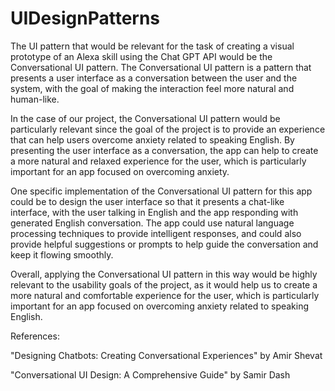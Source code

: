 # UIDesignPatterns

The UI pattern that would be relevant for the task of creating a visual prototype of an Alexa skill using the Chat GPT API would be the Conversational UI pattern. The Conversational UI pattern is a pattern that presents a user interface as a conversation between the user and the system, with the goal of making the interaction feel more natural and human-like.

In the case of our project, the Conversational UI pattern would be particularly relevant since the goal of the project is to provide an experience that can help users overcome anxiety related to speaking English. By presenting the user interface as a conversation, the app can help to create a more natural and relaxed experience for the user, which is particularly important for an app focused on overcoming anxiety.

One specific implementation of the Conversational UI pattern for this app could be to design the user interface so that it presents a chat-like interface, with the user talking in English and the app responding with generated English conversation. The app could use natural language processing techniques to provide intelligent responses, and could also provide helpful suggestions or prompts to help guide the conversation and keep it flowing smoothly.

Overall, applying the Conversational UI pattern in this way would be highly relevant to the usability goals of the project, as it would help us to create a more natural and comfortable experience for the user, which is particularly important for an app focused on overcoming anxiety related to speaking English.

References:

"Designing Chatbots: Creating Conversational Experiences" by Amir Shevat

"Conversational UI Design: A Comprehensive Guide" by Samir Dash
